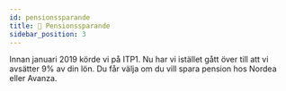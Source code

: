 ```yaml
---
id: pensionssparande
title: 👵 Pensionssparande
sidebar_position: 3
---
```


Innan januari 2019 körde vi på ITP1. Nu har vi istället gått över till att vi avsätter 9% av din lön. Du får välja om du vill spara pension hos Nordea eller Avanza.
